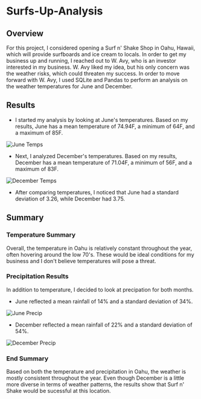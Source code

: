 # Surfs-Up-Analysis


## Overview
For this project, I considered opening a Surf n' Shake Shop in Oahu, Hawaii, which will provide surfboards and ice cream to locals. In order to get my business up and running, I reached out to W. Avy, who is an investor interested in my business. W. Avy liked my idea, but his only concern was the weather risks, which could threaten my success. In order to move forward with W. Avy, I used SQLite and Pandas to perform an analysis on the weather temperatures for June and December. 


## Results

- I started my analysis by looking at June's temperatures. Based on my results, June has a mean temperature of 74.94F, a minimum of 64F, and a maximum of 85F.


![June Temps](https://user-images.githubusercontent.com/111243284/197907909-21aa1d08-6d06-4eae-a81e-b47bf1a8eb44.png)


- Next, I analyzed December's temperatures. Based on my results, December has a mean temperature of 71.04F, a minimum of 56F, and a maximum of 83F. 


![December Temps](https://user-images.githubusercontent.com/111243284/197908194-7a4b9237-98e1-4714-b184-9fd09cd6f870.png)


- After comparing temperatures, I noticed that June had a standard deviation of 3.26, while December had 3.75. 


## Summary

### Temperature Summary

Overall, the temperature in Oahu is relatively constant throughout the year, often hovering around the low 70's. These would be ideal conditions for my business and I don't believe temperatures will pose a threat.

### Precipitation Results

In addition to temperature, I decided to look at precipation for both months.

- June reflected a mean rainfall of 14% and a standard deviation of 34%. 


![June Precip](https://user-images.githubusercontent.com/111243284/197912077-db6575d5-e491-41a1-9987-79f5366a7e6e.png)


- December reflected a mean rainfall of 22% and a standard deviation of 54%.


![December Precip](https://user-images.githubusercontent.com/111243284/197912096-bcf84701-c7be-47f1-aae1-59d7fb5f1580.png)

### End Summary

Based on both the temperature and precipitation in Oahu, the weather is mostly consistent throughout the year. Even though December is a little more diverse in terms of weather patterns, the results show that Surf n' Shake would be sucessful at this location.

